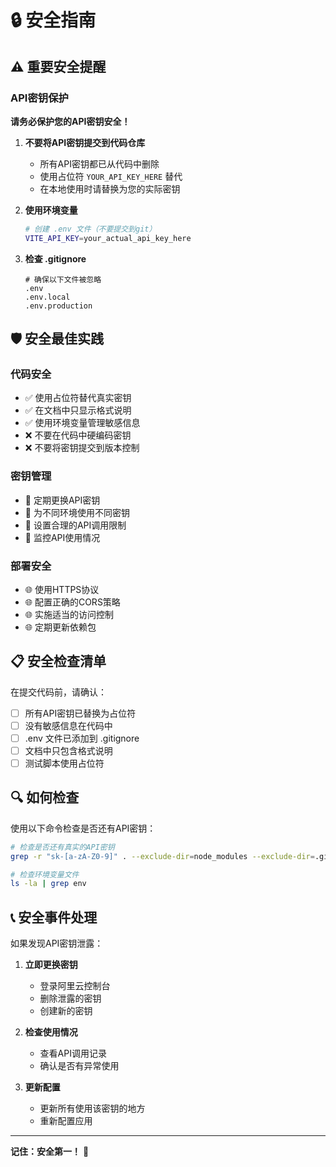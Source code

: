 # 🔒 安全指南

## ⚠️ 重要安全提醒

### API密钥保护

**请务必保护您的API密钥安全！**

1. **不要将API密钥提交到代码仓库**
   - 所有API密钥都已从代码中删除
   - 使用占位符 `YOUR_API_KEY_HERE` 替代
   - 在本地使用时请替换为您的实际密钥

2. **使用环境变量**
   ```bash
   # 创建 .env 文件（不要提交到git）
   VITE_API_KEY=your_actual_api_key_here
   ```

3. **检查 .gitignore**
   ```gitignore
   # 确保以下文件被忽略
   .env
   .env.local
   .env.production
   ```

## 🛡️ 安全最佳实践

### 代码安全
- ✅ 使用占位符替代真实密钥
- ✅ 在文档中只显示格式说明
- ✅ 使用环境变量管理敏感信息
- ❌ 不要在代码中硬编码密钥
- ❌ 不要将密钥提交到版本控制

### 密钥管理
- 🔑 定期更换API密钥
- 🔑 为不同环境使用不同密钥
- 🔑 设置合理的API调用限制
- 🔑 监控API使用情况

### 部署安全
- 🌐 使用HTTPS协议
- 🌐 配置正确的CORS策略
- 🌐 实施适当的访问控制
- 🌐 定期更新依赖包

## 📋 安全检查清单

在提交代码前，请确认：

- [ ] 所有API密钥已替换为占位符
- [ ] 没有敏感信息在代码中
- [ ] .env 文件已添加到 .gitignore
- [ ] 文档中只包含格式说明
- [ ] 测试脚本使用占位符

## 🔍 如何检查

使用以下命令检查是否还有API密钥：

```bash
# 检查是否还有真实的API密钥
grep -r "sk-[a-zA-Z0-9]" . --exclude-dir=node_modules --exclude-dir=.git

# 检查环境变量文件
ls -la | grep env
```

## 📞 安全事件处理

如果发现API密钥泄露：

1. **立即更换密钥**
   - 登录阿里云控制台
   - 删除泄露的密钥
   - 创建新的密钥

2. **检查使用情况**
   - 查看API调用记录
   - 确认是否有异常使用

3. **更新配置**
   - 更新所有使用该密钥的地方
   - 重新配置应用

---

**记住：安全第一！** 🔐 